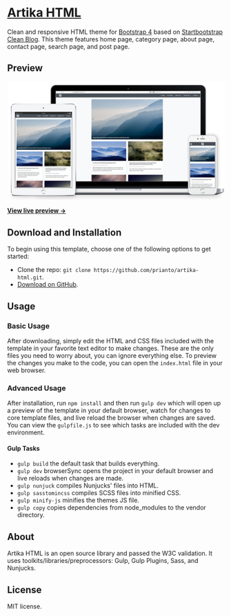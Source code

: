 # [Artika HTML](https://github.com/prianto/artika-html)

Clean and responsive HTML theme for [Bootstrap 4](https://getbootstrap.com/docs/4.0/)
based on [Startbootstrap Clean Blog](https://startbootstrap.com/template-overviews/clean-blog/).
This theme features home page, category page, about page, contact page, search page, and post page.

## Preview

![Artika HTML Preview](img/preview.jpg?raw=true "Artika HTML")

**[View live preview &rarr;](https://prianto.github.io/artika-html/)**

## Download and Installation

To begin using this template, choose one of the following options to get started:
* Clone the repo: `git clone https://github.com/prianto/artika-html.git`.
* [Download on GitHub](https://github.com/prianto/artika-html).

## Usage

### Basic Usage

After downloading, simply edit the HTML and CSS files included with the template
in your favorite text editor to make changes. These are the only files you need
to worry about, you can ignore everything else. To preview the changes you make
to the code, you can open the `index.html` file in your web browser.

### Advanced Usage

After installation, run `npm install` and then run `gulp dev` which will open up
a preview of the template in your default browser, watch for changes to core
template files, and live reload the browser when changes are saved. You can
view the `gulpfile.js` to see which tasks are included with the dev environment.

#### Gulp Tasks

- `gulp build` the default task that builds everything.
- `gulp dev` browserSync opens the project in your default browser and live reloads when changes are made.
- `gulp nunjuck` compiles Nunjucks' files into HTML.
- `gulp sasstomincss` compiles SCSS files into minified CSS.
- `gulp minify-js` minifies the themes JS file.
- `gulp copy` copies dependencies from node_modules to the vendor directory.

## About

Artika HTML is an open source library and passed the W3C validation.
It uses toolkits/libraries/preprocessors: Gulp, Gulp Plugins, Sass, and Nunjucks.

## License

MIT license.
